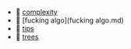 * 📄 [complexity](complexity.md)
* 📄 [fucking algo](fucking algo.md)
* 📄 [tips](tips.md)
* 📄 [trees](trees.md)
